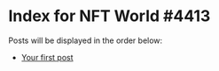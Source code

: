 # Index for NFT World #4413
Posts will be displayed in the order below:

- [Your first post](./001-first.md)

